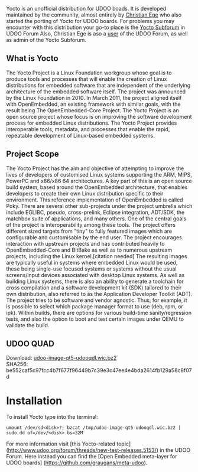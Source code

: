 Yocto is an unofficial distribution for UDOO boads.
It is developed maintained by the community, almost entirely by [Christian Ege](https://github.com/graugans) who also started the porting of Yocto for UDOO boards.
For problems you may encounter with this distribution your go-to place is the [Yocto Subforum](http://www.udoo.org/forum/forums/yocto.46/) in UDOO Forum
Also, Christian Ege is aso a [user](http://www.udoo.org/forum/members/graugans.37591/) of the UDOO Forum, as well as admin of the Yocto Subforum.

## What is Yocto
The Yocto Project is a Linux Foundation workgroup whose goal is to produce tools and processes that will enable the creation of Linux 
distributions for embedded software that are independent of the underlying architecture of the embedded software itself. 
The project was announced by the Linux Foundation in 2010. 
In March 2011, the project aligned itself with OpenEmbedded, an existing framework with similar goals, with the result being The OpenEmbedded-Core Project.
The Yocto Project is an open source project whose focus is on improving the software development process for embedded Linux distributions. 
The Yocto Project provides interoperable tools, metadata, and processes that enable the rapid, repeatable development of Linux-based embedded systems.

## Project Scope
The Yocto Project has the aim and objective of attempting to improve the lives of developers of customised Linux systems supporting the ARM, MIPS, PowerPC and x86/x86 64 architectures. A key part of this is an open source build system, based around the OpenEmbedded architecture, that enables developers to create their own Linux distribution specific to their environment. 
This reference implementation of OpenEmbedded is called Poky.
There are several other sub-projects under the project umbrella which include EGLIBC, pseudo, cross-prelink, Eclipse integration, ADT/SDK, the matchbox suite of applications, and many others. One of the central goals of the project is interoperability among these tools.
The project offers different sized targets from "tiny" to fully featured images which are configurable and customisable by the end user. The project encourages interaction with upstream projects and has contributed heavily to OpenEmbedded-Core and BitBake as well as to numerous upstream projects, including the Linux kernel.[citation needed] The resulting images are typically useful in systems where embedded Linux would be used, these being single-use focused systems or systems without the usual screens/input devices associated with desktop Linux systems.
As well as building Linux systems, there is also an ability to generate a toolchain for cross compilation and a software development kit (SDK) tailored to their own distribution, also referred to as the Application Developer Toolkit (ADT). The project tries to be software and vendor agnostic. Thus, for example, it is possible to select which package manager format to use (deb, rpm, or ipk).
Within builds, there are options for various build-time sanity/regression tests, and also the option to boot and test certain images under QEMU to validate the build.

## UDOO QUAD  
Download: [udoo-image-qt5-udooqdl.wic.bz2](https://buildr.ege.io/YOCTO/krogoth/udoo/udooqdl/udoo-image-qt5-udooqdl.wic.bz2)     
SHA256: be552caf5c97fcc4b7f677f96449b7c39e3c47ee4e4bda2614fb129a58c8f07d

# Installation
To install Yocto type into the terminal:

```umount /dev/sd<disk>?; bzcat /tmp/udoo-image-qt5-udooqdl.wic.bz2 | sudo dd of=/dev/<disk> bs=32M```

For more information visit [this Yocto-related topic] (http://www.udoo.org/forum/threads/new-test-releases.5153/) in the UDOO Forum.
Here instead you can find the [Open Embedded meta-layer for UDOO boards] (https://github.com/graugans/meta-udoo).
